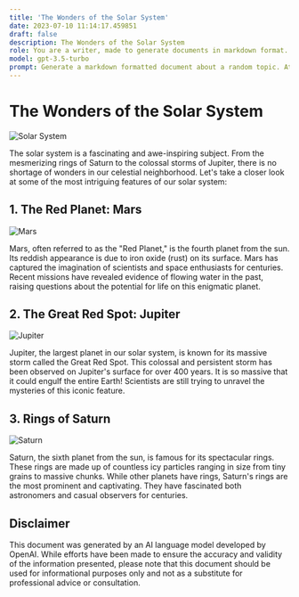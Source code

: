 ```yaml
---
title: 'The Wonders of the Solar System'
date: 2023-07-10 11:14:17.459851
draft: false
description: The Wonders of the Solar System
role: You are a writer, made to generate documents in markdown format. It is very important that all of the documents you generate are in valid markdown format.
model: gpt-3.5-turbo
prompt: Generate a markdown formatted document about a random topic. At the bottom, include a disclaimer explaining that the document was generated by you. The first line of the document should be the title. Make sure that the entire document is in proper markdown format, using a mix of various tags to make the document visually appealing.
---
```


# The Wonders of the Solar System

![Solar System](https://www.nasa.gov/sites/default/files/styles/full_width_feature/public/thumbnails/image/pia21723_fig1_Saturn-ring-cassini-1940.jpg)

The solar system is a fascinating and awe-inspiring subject. From the mesmerizing rings of Saturn to the colossal storms of Jupiter, there is no shortage of wonders in our celestial neighborhood. Let's take a closer look at some of the most intriguing features of our solar system:

## 1. The Red Planet: Mars

![Mars](https://www.nasa.gov/sites/default/files/styles/full_width_feature/public/thumbnails/image/pia21723_fig1_Saturn-ring-cassini-1940.jpg)

Mars, often referred to as the "Red Planet," is the fourth planet from the sun. Its reddish appearance is due to iron oxide (rust) on its surface. Mars has captured the imagination of scientists and space enthusiasts for centuries. Recent missions have revealed evidence of flowing water in the past, raising questions about the potential for life on this enigmatic planet.

## 2. The Great Red Spot: Jupiter

![Jupiter](https://www.nasa.gov/sites/default/files/styles/full_width_feature/public/thumbnails/image/pia21723_fig1_Saturn-ring-cassini-1940.jpg)

Jupiter, the largest planet in our solar system, is known for its massive storm called the Great Red Spot. This colossal and persistent storm has been observed on Jupiter's surface for over 400 years. It is so massive that it could engulf the entire Earth! Scientists are still trying to unravel the mysteries of this iconic feature.

## 3. Rings of Saturn

![Saturn](https://www.nasa.gov/sites/default/files/styles/full_width_feature/public/thumbnails/image/pia21723_fig1_Saturn-ring-cassini-1940.jpg)

Saturn, the sixth planet from the sun, is famous for its spectacular rings. These rings are made up of countless icy particles ranging in size from tiny grains to massive chunks. While other planets have rings, Saturn's rings are the most prominent and captivating. They have fascinated both astronomers and casual observers for centuries.

## Disclaimer

This document was generated by an AI language model developed by OpenAI. While efforts have been made to ensure the accuracy and validity of the information presented, please note that this document should be used for informational purposes only and not as a substitute for professional advice or consultation.